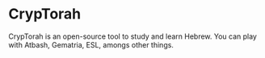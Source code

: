 # CrypTorah
CrypTorah is an open-source tool to study and learn Hebrew. You can play with Atbash, Gematria, ESL, amongs other things.
